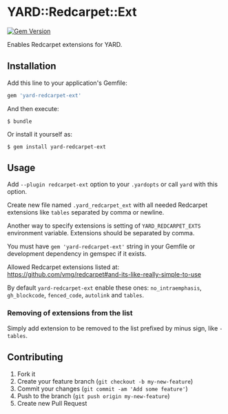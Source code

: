 # YARD::Redcarpet::Ext

[![Gem Version](https://badge.fury.io/rb/yard-redcarpet-ext.png)](http://badge.fury.io/rb/yard-redcarpet-ext)

Enables Redcarpet extensions for YARD.

## Installation

Add this line to your application's Gemfile:

```ruby
gem 'yard-redcarpet-ext'
```

And then execute:

    $ bundle

Or install it yourself as:

    $ gem install yard-redcarpet-ext

## Usage

Add `--plugin redcarpet-ext` option to your `.yardopts` or call `yard` with this option.

Create new file named `.yard_redcarpet_ext` with all needed Redcarpet extensions like `tables` separated by comma or newline.

Another way to specify extensions is setting of `YARD_REDCARPET_EXTS` environment variable. Extensions should be separated by comma.

You must have `gem 'yard-redcarpet-ext'` string in your Gemfile or development dependency in gemspec if it exists.

Allowed Redcarpet extensions listed at: https://github.com/vmg/redcarpet#and-its-like-really-simple-to-use

By default `yard-redcarpet-ext` enable these ones: `no_intraemphasis`, `gh_blockcode`, `fenced_code`, `autolink` and `tables`.

### Removing of extensions from the list

Simply add extension to be removed to the list prefixed by minus sign, like `-tables`.

## Contributing

1. Fork it
2. Create your feature branch (`git checkout -b my-new-feature`)
3. Commit your changes (`git commit -am 'Add some feature'`)
4. Push to the branch (`git push origin my-new-feature`)
5. Create new Pull Request
